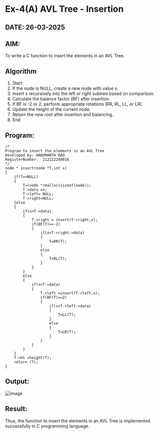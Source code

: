 # Ex-4(A) AVL Tree - Insertion
## DATE: 26-03-2025
## AIM:
To write a C function to insert the elements in an AVL Tree.

## Algorithm
1. Start 
2. If the node is NULL, create a new node with value x. 
3. Insert x recursively into the left or right subtree based on comparison. 
4. Calculate the balance factor (BF) after insertion. 
5. If BF is -2 or 2, perform appropriate rotations (RR, RL, LL, or LR). 
6. Update the height of the current node. 
7. Return the new root after insertion and balancing.. 
8. End

## Program:
```
/*
Program to insert the elements in an AVL Tree
Developed by: HANUMANTH RAO
RegisterNumber:  212222240016
*/
node * insert(node *T,int x)
{
    if(T==NULL)
    {
        T=(node *)malloc(sizeof(node));
        T->data =x;
        T->left= NULL;
        T->right=NULL;
    }else
    {
        if(x>T->data)
        {
            T->right = insert(T->right,x);
            if(BF(T)==-2)
            {
                if(x>T->right->data)
                {
                    T=RR(T);
                }
                else
                {
                    T=RL(T);
                }
            }
        }
        else
        {
            if(x<T->data)
            {
                T->left =insert(T->left,x);
                if(BF(T)==2)
                {
                    if(x<T->left->data)
                    {
                        T=LL(T);
                    }
                    else
                    {
                        T=LR(T);
                    }
                }
            }
        }
    }
    T->ht =height(T);
    return (T);
}

```

## Output:
![image](https://github.com/user-attachments/assets/495850a9-e3f8-47ba-8f16-dd29b0859d92)




## Result:
Thus, the function to insert the elements in an AVL Tree is implemented successfully in C programming language.
